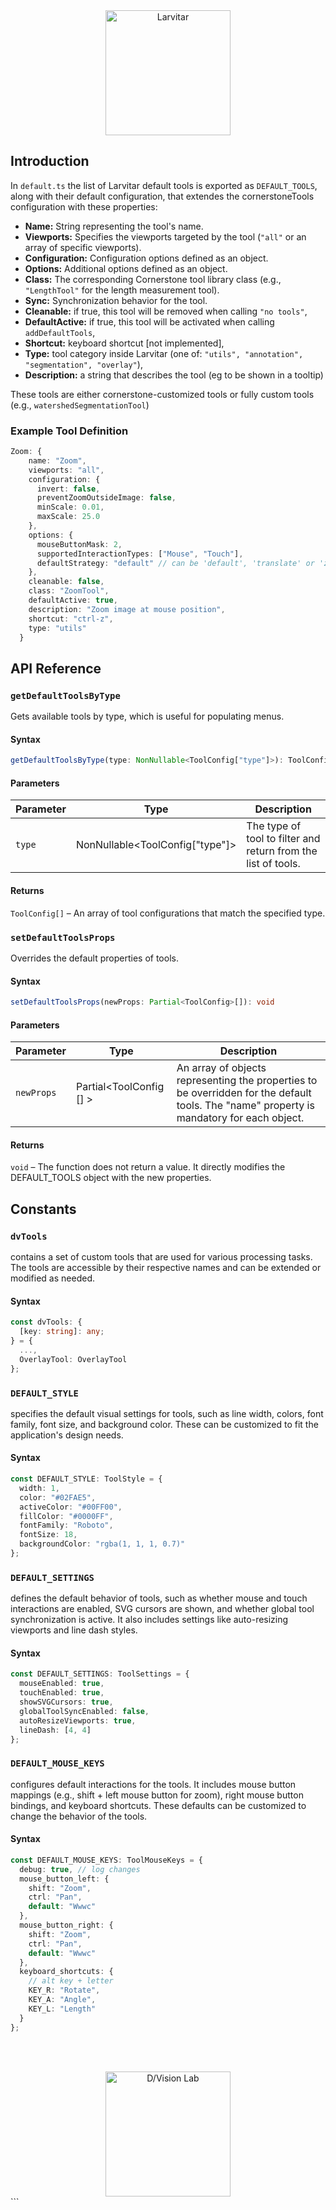 <div style="text-align: center;">
    <img src="https://assets.pokemon.com/assets/cms2/img/pokedex/full/246.png" alt="Larvitar" height="200" />
</div>

## Introduction

In `default.ts` the list of Larvitar default tools is exported as `DEFAULT_TOOLS`, along with their default configuration, that extendes the cornerstoneTools configuration with these properties:

- **Name:** String representing the tool's name.
- **Viewports:** Specifies the viewports targeted by the tool (`"all"` or an array of specific viewports).
- **Configuration:** Configuration options defined as an object.
- **Options:** Additional options defined as an object.
- **Class:** The corresponding Cornerstone tool library class (e.g., `"LengthTool"` for the length measurement tool).
- **Sync:** Synchronization behavior for the tool.
- **Cleanable:** if true, this tool will be removed when calling `"no tools"`,
- **DefaultActive:** if true, this tool will be activated when calling `addDefaultTools`,
- **Shortcut:** keyboard shortcut [not implemented],
- **Type:** tool category inside Larvitar (one of: `"utils", "annotation", "segmentation", "overlay"`),
- **Description:** a string that describes the tool (eg to be shown in a tooltip)

These tools are either cornerstone-customized tools or fully custom tools (e.g., `watershedSegmentationTool`)

### Example Tool Definition

```typescript
Zoom: {
    name: "Zoom",
    viewports: "all",
    configuration: {
      invert: false,
      preventZoomOutsideImage: false,
      minScale: 0.01,
      maxScale: 25.0
    },
    options: {
      mouseButtonMask: 2,
      supportedInteractionTypes: ["Mouse", "Touch"],
      defaultStrategy: "default" // can be 'default', 'translate' or 'zoomToCenter'
    },
    cleanable: false,
    class: "ZoomTool",
    defaultActive: true,
    description: "Zoom image at mouse position",
    shortcut: "ctrl-z",
    type: "utils"
  }
```

## API Reference

### `getDefaultToolsByType`

Gets available tools by type, which is useful for populating menus.

#### Syntax

```typescript
getDefaultToolsByType(type: NonNullable<ToolConfig["type"]>): ToolConfig[]
```

#### Parameters

| Parameter | Type                            | Description                                                   |
| --------- | ------------------------------- | ------------------------------------------------------------- |
| `type`    | NonNullable<ToolConfig["type"]> | The type of tool to filter and return from the list of tools. |

#### Returns

`ToolConfig[]` – An array of tool configurations that match the specified type.

### `setDefaultToolsProps`

Overrides the default properties of tools.

#### Syntax

```typescript
setDefaultToolsProps(newProps: Partial<ToolConfig>[]): void
```

#### Parameters

| Parameter  | Type                    | Description                                                                                                                               |
| ---------- | ----------------------- | ----------------------------------------------------------------------------------------------------------------------------------------- |
| `newProps` | Partial<ToolConfig [] > | An array of objects representing the properties to be overridden for the default tools. The "name" property is mandatory for each object. |

#### Returns

`void` – The function does not return a value. It directly modifies the DEFAULT_TOOLS object with the new properties.

## Constants

### `dvTools`

contains a set of custom tools that are used for various processing tasks. The tools are accessible by their respective names and can be extended or modified as needed.

#### Syntax

```typescript
const dvTools: {
  [key: string]: any;
} = {
  ...,
  OverlayTool: OverlayTool
};
```

### `DEFAULT_STYLE`

specifies the default visual settings for tools, such as line width, colors, font family, font size, and background color. These can be customized to fit the application's design needs.

#### Syntax

```typescript
const DEFAULT_STYLE: ToolStyle = {
  width: 1,
  color: "#02FAE5",
  activeColor: "#00FF00",
  fillColor: "#0000FF",
  fontFamily: "Roboto",
  fontSize: 18,
  backgroundColor: "rgba(1, 1, 1, 0.7)"
};
```

### `DEFAULT_SETTINGS`

defines the default behavior of tools, such as whether mouse and touch interactions are enabled, SVG cursors are shown, and whether global tool synchronization is active. It also includes settings like auto-resizing viewports and line dash styles.

#### Syntax

```typescript
const DEFAULT_SETTINGS: ToolSettings = {
  mouseEnabled: true,
  touchEnabled: true,
  showSVGCursors: true,
  globalToolSyncEnabled: false,
  autoResizeViewports: true,
  lineDash: [4, 4]
};
```

### `DEFAULT_MOUSE_KEYS`

configures default interactions for the tools. It includes mouse button mappings (e.g., shift + left mouse button for zoom), right mouse button bindings, and keyboard shortcuts. These defaults can be customized to change the behavior of the tools.

#### Syntax

```typescript
const DEFAULT_MOUSE_KEYS: ToolMouseKeys = {
  debug: true, // log changes
  mouse_button_left: {
    shift: "Zoom",
    ctrl: "Pan",
    default: "Wwwc"
  },
  mouse_button_right: {
    shift: "Zoom",
    ctrl: "Pan",
    default: "Wwwc"
  },
  keyboard_shortcuts: {
    // alt key + letter
    KEY_R: "Rotate",
    KEY_A: "Angle",
    KEY_L: "Length"
  }
};
```

<br></br>

<div style="text-align: center;">
    <img src="https://press.r1-it.storage.cloud.it/logo_trasparent.png" alt="D/Vision Lab" height="200" />
</div>
```
